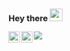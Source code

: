 ### Hey there <img src="https://media.giphy.com/media/hvRJCLFzcasrR4ia7z/giphy.gif" width="25px">
<a href="https://twitter.com/kdgilang" target="_blank">
  <img align="left" alt="Gilang | Twitter" width="22px" src="https://images.rawpixel.com/image_png_800/czNmcy1wcml2YXRlL3Jhd3BpeGVsX2ltYWdlcy93ZWJzaXRlX2NvbnRlbnQvbHIvdjk4Mi1kMS0wNi5wbmc.png" />
</a>
<a href="https://www.linkedin.com/in/kdgilang/" target="_blank">
  <img align="left" alt="Gilang LinkedIN" width="22px" src="https://images.rawpixel.com/image_png_200/czNmcy1wcml2YXRlL3Jhd3BpeGVsX2ltYWdlcy93ZWJzaXRlX2NvbnRlbnQvbHIvdjk4Mi1kNS0xMF8xLnBuZw.png" />
</a>

![](https://visitor-badge.glitch.me/badge?page_id=kdgilang.kadgilang)
